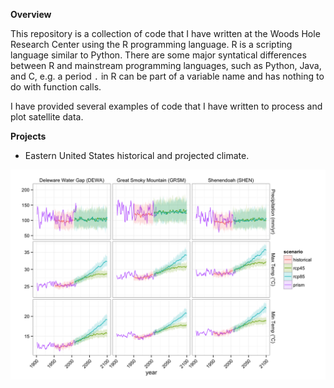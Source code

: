 **Overview**

This repository is a collection of code that I have written at the Woods Hole Research Center using the R programming language. R is a scripting language similar to Python. There are some major syntatical differences between R and mainstream programming languages, such as Python, Java, and C, e.g. a period `.` in R can be part of a variable name and has nothing to do with function calls.

I have provided several examples of code that I have written to process and plot satellite data.

**Projects**

- Eastern United States historical and projected climate.

![Alt text](/climate/plots/alcc_pace_prism_dcp30_plots_metric.png?raw=true "ALCC Climate Plot")